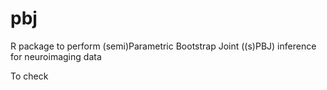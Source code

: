 # pbj
R package to perform (semi)Parametric Bootstrap Joint ((s)PBJ) inference for neuroimaging data

To check 
